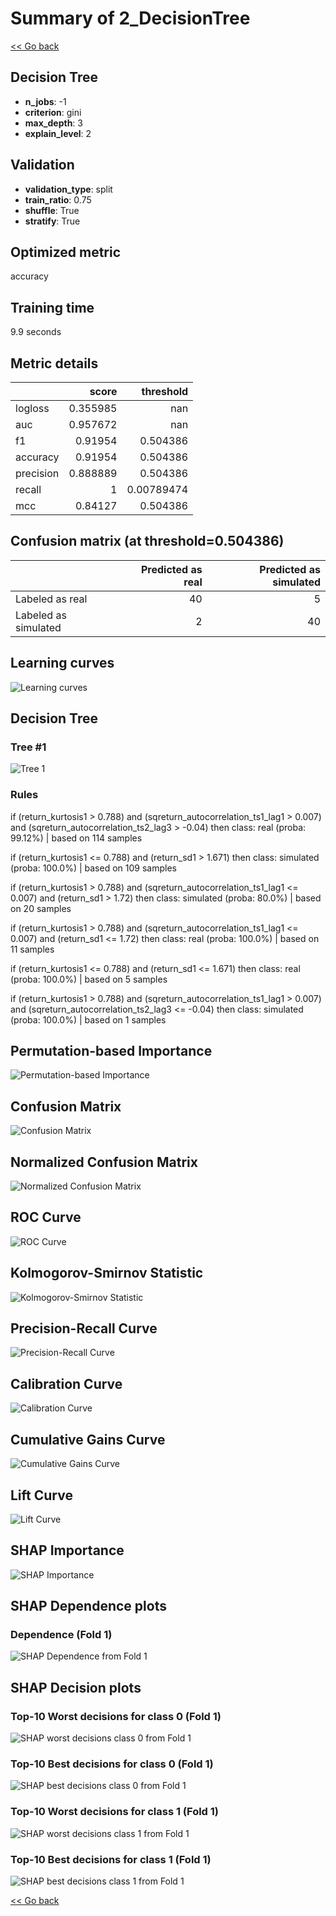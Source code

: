 # Summary of 2_DecisionTree

[<< Go back](../README.md)


## Decision Tree
- **n_jobs**: -1
- **criterion**: gini
- **max_depth**: 3
- **explain_level**: 2

## Validation
 - **validation_type**: split
 - **train_ratio**: 0.75
 - **shuffle**: True
 - **stratify**: True

## Optimized metric
accuracy

## Training time

9.9 seconds

## Metric details
|           |    score |    threshold |
|:----------|---------:|-------------:|
| logloss   | 0.355985 | nan          |
| auc       | 0.957672 | nan          |
| f1        | 0.91954  |   0.504386   |
| accuracy  | 0.91954  |   0.504386   |
| precision | 0.888889 |   0.504386   |
| recall    | 1        |   0.00789474 |
| mcc       | 0.84127  |   0.504386   |


## Confusion matrix (at threshold=0.504386)
|                      |   Predicted as real |   Predicted as simulated |
|:---------------------|--------------------:|-------------------------:|
| Labeled as real      |                  40 |                        5 |
| Labeled as simulated |                   2 |                       40 |

## Learning curves
![Learning curves](learning_curves.png)

## Decision Tree 

### Tree #1
![Tree 1](learner_fold_0_tree.svg)

### Rules

if (return_kurtosis1 > 0.788) and (sqreturn_autocorrelation_ts1_lag1 > 0.007) and (sqreturn_autocorrelation_ts2_lag3 > -0.04) then class: real (proba: 99.12%) | based on 114 samples

if (return_kurtosis1 <= 0.788) and (return_sd1 > 1.671) then class: simulated (proba: 100.0%) | based on 109 samples

if (return_kurtosis1 > 0.788) and (sqreturn_autocorrelation_ts1_lag1 <= 0.007) and (return_sd1 > 1.72) then class: simulated (proba: 80.0%) | based on 20 samples

if (return_kurtosis1 > 0.788) and (sqreturn_autocorrelation_ts1_lag1 <= 0.007) and (return_sd1 <= 1.72) then class: real (proba: 100.0%) | based on 11 samples

if (return_kurtosis1 <= 0.788) and (return_sd1 <= 1.671) then class: real (proba: 100.0%) | based on 5 samples

if (return_kurtosis1 > 0.788) and (sqreturn_autocorrelation_ts1_lag1 > 0.007) and (sqreturn_autocorrelation_ts2_lag3 <= -0.04) then class: simulated (proba: 100.0%) | based on 1 samples





## Permutation-based Importance
![Permutation-based Importance](permutation_importance.png)
## Confusion Matrix

![Confusion Matrix](confusion_matrix.png)


## Normalized Confusion Matrix

![Normalized Confusion Matrix](confusion_matrix_normalized.png)


## ROC Curve

![ROC Curve](roc_curve.png)


## Kolmogorov-Smirnov Statistic

![Kolmogorov-Smirnov Statistic](ks_statistic.png)


## Precision-Recall Curve

![Precision-Recall Curve](precision_recall_curve.png)


## Calibration Curve

![Calibration Curve](calibration_curve_curve.png)


## Cumulative Gains Curve

![Cumulative Gains Curve](cumulative_gains_curve.png)


## Lift Curve

![Lift Curve](lift_curve.png)



## SHAP Importance
![SHAP Importance](shap_importance.png)

## SHAP Dependence plots

### Dependence (Fold 1)
![SHAP Dependence from Fold 1](learner_fold_0_shap_dependence.png)

## SHAP Decision plots

### Top-10 Worst decisions for class 0 (Fold 1)
![SHAP worst decisions class 0 from Fold 1](learner_fold_0_shap_class_0_worst_decisions.png)
### Top-10 Best decisions for class 0 (Fold 1)
![SHAP best decisions class 0 from Fold 1](learner_fold_0_shap_class_0_best_decisions.png)
### Top-10 Worst decisions for class 1 (Fold 1)
![SHAP worst decisions class 1 from Fold 1](learner_fold_0_shap_class_1_worst_decisions.png)
### Top-10 Best decisions for class 1 (Fold 1)
![SHAP best decisions class 1 from Fold 1](learner_fold_0_shap_class_1_best_decisions.png)

[<< Go back](../README.md)
